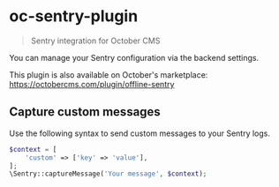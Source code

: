 # oc-sentry-plugin

> Sentry integration for October CMS

You can manage your Sentry configuration via the backend settings.

This plugin is also available on October's marketplace: https://octobercms.com/plugin/offline-sentry

## Capture custom messages

Use the following syntax to send custom messages to your Sentry logs.

```php
$context = [
    'custom' => ['key' => 'value'],
];
\Sentry::captureMessage('Your message', $context);
```
